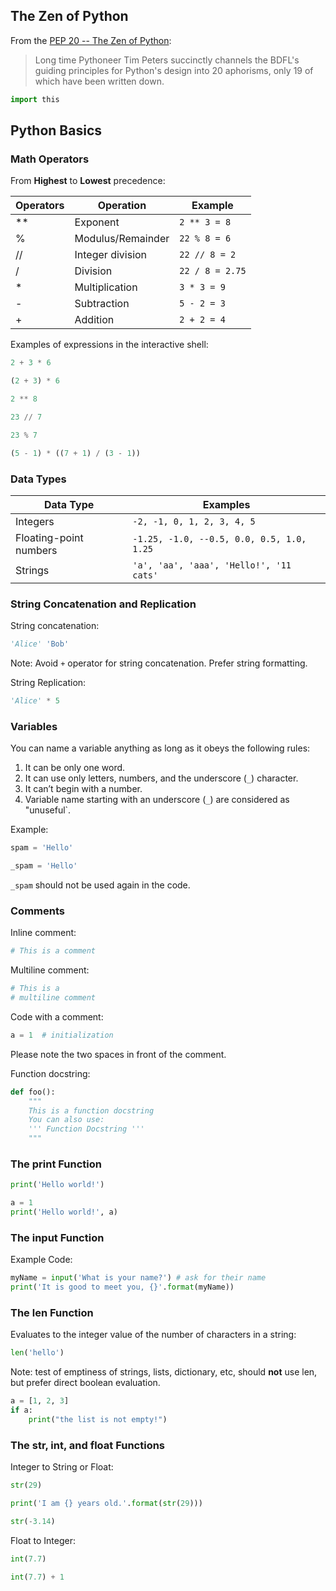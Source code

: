## The Zen of Python

From the [PEP 20 -- The Zen of Python](https://www.python.org/dev/peps/pep-0020/):

> Long time Pythoneer Tim Peters succinctly channels the BDFL's guiding principles for Python's design into 20 aphorisms, only 19 of which have been written down.

```python
import this
```

## Python Basics

### Math Operators

From **Highest** to **Lowest** precedence:

| Operators | Operation         | Example         |
| --------- | ----------------- | --------------- |
| \*\*      | Exponent          | `2 ** 3 = 8`    |
| %         | Modulus/Remainder | `22 % 8 = 6`    |
| //        | Integer division  | `22 // 8 = 2`   |
| /         | Division          | `22 / 8 = 2.75` |
| \*        | Multiplication    | `3 * 3 = 9`     |
| -         | Subtraction       | `5 - 2 = 3`     |
| +         | Addition          | `2 + 2 = 4`     |

Examples of expressions in the interactive shell:

```python
2 + 3 * 6
```

```python
(2 + 3) * 6
```

```python
2 ** 8
```

```python
23 // 7
```

```python
23 % 7
```

```python
(5 - 1) * ((7 + 1) / (3 - 1))
```

### Data Types

| Data Type              | Examples                                  |
| ---------------------- | ----------------------------------------- |
| Integers               | `-2, -1, 0, 1, 2, 3, 4, 5`                |
| Floating-point numbers | `-1.25, -1.0, --0.5, 0.0, 0.5, 1.0, 1.25` |
| Strings                | `'a', 'aa', 'aaa', 'Hello!', '11 cats'`   |

### String Concatenation and Replication

String concatenation:

```python
'Alice' 'Bob'
```

Note: Avoid `+` operator for string concatenation. Prefer string formatting.

String Replication:

```python
'Alice' * 5
```

### Variables

You can name a variable anything as long as it obeys the following rules:

1. It can be only one word.
2. It can use only letters, numbers, and the underscore (`_`) character.
3. It can’t begin with a number.
4. Variable name starting with an underscore (`_`) are considered as "unuseful`.

Example:

```python
spam = 'Hello'
```

```python
_spam = 'Hello'
```

`_spam` should not be used again in the code.

### Comments

Inline comment:

```python
# This is a comment
```

Multiline comment:

```Python
# This is a
# multiline comment
```

Code with a comment:

```python
a = 1  # initialization
```

Please note the two spaces in front of the comment.

Function docstring:

```python
def foo():
    """
    This is a function docstring
    You can also use:
    ''' Function Docstring '''
    """
```

### The print Function

```python
print('Hello world!')
```

```python
a = 1
print('Hello world!', a)
```

### The input Function

Example Code:

```python
myName = input('What is your name?') # ask for their name
print('It is good to meet you, {}'.format(myName))
```

### The len Function

Evaluates to the integer value of the number of characters in a string:

```python
len('hello')
```

Note: test of emptiness of strings, lists, dictionary, etc, should **not** use len, but prefer direct
boolean evaluation.

```python
a = [1, 2, 3]
if a:
    print("the list is not empty!")
```

### The str, int, and float Functions

Integer to String or Float:

```python
str(29)
```

```python
print('I am {} years old.'.format(str(29)))
```

```python
str(-3.14)
```

Float to Integer:

```python
int(7.7)
```

```python
int(7.7) + 1
```
